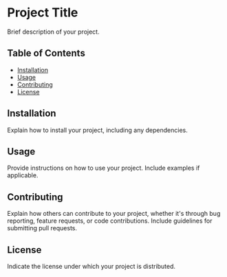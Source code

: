 # Project Title

Brief description of your project.

## Table of Contents

- [Installation](#installation)
- [Usage](#usage)
- [Contributing](#contributing)
- [License](#license)

## Installation

Explain how to install your project, including any dependencies.

## Usage

Provide instructions on how to use your project. Include examples if applicable.

## Contributing

Explain how others can contribute to your project, whether it's through bug reporting, feature requests, or code contributions. Include guidelines for submitting pull requests.

## License

Indicate the license under which your project is distributed.
